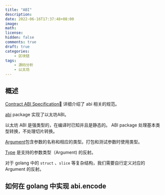 ```yaml
---
title: "ABI"
description: 
date: 2022-06-16T17:37:48+08:00
image: 
math: 
license: 
hidden: false
comments: true
draft: true
categories:
    - 区块链
tags:
    - 源码分析
    - 以太坊
---
```


## 概述

[Contract ABI Specification](https://docs.soliditylang.org/en/v0.8.13/abi-spec.html#basic-design) 详细介绍了 abi 相关的规范。

[abi](https://pkg.go.dev/github.com/ethereum/go-ethereum/accounts/abi#pkg-overview) package 实现了以太坊ABI。

以太坊 ABI 是强类型的，在编译时已知并且是静态的。 ABI package 处理基本类型转换，不处理切片转换。

[Argument](https://pkg.go.dev/github.com/ethereum/go-ethereum/accounts/abi#Argument)包含参数的名称和相应的类型。打包和测试参数时使用类型。

[Type](https://pkg.go.dev/github.com/ethereum/go-ethereum/accounts/abi#Type) 是支持的参数类型（Argument) 的反射。

对于 golang 中的 `struct` 、`slice` 等复杂结构，我们需要自行定义对应的 Argument 的反射。

## 如何在 golang 中实现 abi.encode
